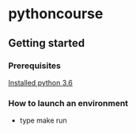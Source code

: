 # pythoncourse

## Getting started

### Prerequisites
[Installed python 3.6][Python webpage]

[Python webpage]: https://www.python.org/downloads/
### How to launch an environment

* type make run
